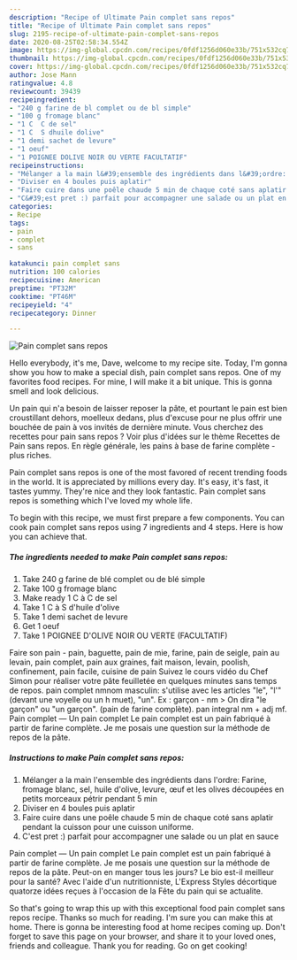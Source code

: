 ```yaml
---
description: "Recipe of Ultimate Pain complet sans repos"
title: "Recipe of Ultimate Pain complet sans repos"
slug: 2195-recipe-of-ultimate-pain-complet-sans-repos
date: 2020-08-25T02:58:34.554Z
image: https://img-global.cpcdn.com/recipes/0fdf1256d060e33b/751x532cq70/pain-complet-sans-repos-photo-principale-de-la-recette.jpg
thumbnail: https://img-global.cpcdn.com/recipes/0fdf1256d060e33b/751x532cq70/pain-complet-sans-repos-photo-principale-de-la-recette.jpg
cover: https://img-global.cpcdn.com/recipes/0fdf1256d060e33b/751x532cq70/pain-complet-sans-repos-photo-principale-de-la-recette.jpg
author: Jose Mann
ratingvalue: 4.8
reviewcount: 39439
recipeingredient:
- "240 g farine de bl complet ou de bl simple"
- "100 g fromage blanc"
- "1 C  C de sel"
- "1 C  S dhuile dolive"
- "1 demi sachet de levure"
- "1 oeuf"
- "1 POIGNEE DOLIVE NOIR OU VERTE FACULTATIF"
recipeinstructions:
- "Mélanger a la main l&#39;ensemble des ingrédients dans l&#39;ordre: Farine, fromage blanc, sel, huile d&#39;olive, levure, œuf et les olives découpées en petits morceaux pétrir pendant 5 min"
- "Diviser en 4 boules puis aplatir"
- "Faire cuire dans une poêle chaude 5 min de chaque coté sans aplatir pendant la cuisson pour une cuisson uniforme."
- "C&#39;est pret :) parfait pour accompagner une salade ou un plat en sauce"
categories:
- Recipe
tags:
- pain
- complet
- sans

katakunci: pain complet sans 
nutrition: 100 calories
recipecuisine: American
preptime: "PT32M"
cooktime: "PT46M"
recipeyield: "4"
recipecategory: Dinner

---
```



![Pain complet sans repos](https://img-global.cpcdn.com/recipes/0fdf1256d060e33b/751x532cq70/pain-complet-sans-repos-photo-principale-de-la-recette.jpg)

Hello everybody, it's me, Dave, welcome to my recipe site. Today, I'm gonna show you how to make a special dish, pain complet sans repos. One of my favorites food recipes. For mine, I will make it a bit unique. This is gonna smell and look delicious.

Un pain qui n&#39;a besoin de laisser reposer la pâte, et pourtant le pain est bien croustillant dehors, moelleux dedans, plus d&#39;excuse pour ne plus offrir une bouchée de pain à vos invités de dernière minute. Vous cherchez des recettes pour pain sans repos ? Voir plus d&#39;idées sur le thème Recettes de Pain sans repos. En règle générale, les pains à base de farine complète - plus riches.

Pain complet sans repos is one of the most favored of recent trending foods in the world. It is appreciated by millions every day. It's easy, it's fast, it tastes yummy. They're nice and they look fantastic. Pain complet sans repos is something which I've loved my whole life.


To begin with this recipe, we must first prepare a few components. You can cook pain complet sans repos using 7 ingredients and 4 steps. Here is how you can achieve that.

<!--inarticleads1-->

##### The ingredients needed to make Pain complet sans repos:

1. Take 240 g farine de blé complet ou de blé simple
1. Take 100 g fromage blanc
1. Make ready 1 C à C de sel
1. Take 1 C à S d&#39;huile d&#39;olive
1. Take 1 demi sachet de levure
1. Get 1 oeuf
1. Take 1 POIGNEE D&#39;OLIVE NOIR OU VERTE (FACULTATIF)


Faire son pain - pain, baguette, pain de mie, farine, pain de seigle, pain au levain, pain complet, pain aux graines, fait maison, levain, poolish, confinement, pain facile, cuisine de pain Suivez le cours vidéo du Chef Simon pour réaliser votre pâte feuilletée en quelques minutes sans temps de repos. pain complet nmnom masculin: s&#39;utilise avec les articles &#34;le&#34;, &#34;l&#39;&#34; (devant une voyelle ou un h muet), &#34;un&#34;. Ex : garçon - nm &gt; On dira &#34;le garçon&#34; ou &#34;un garçon&#34;. (pain de farine complète). pan integral nm + adj mf. Pain complet — Un pain complet Le pain complet est un pain fabriqué à partir de farine complète. Je me posais une question sur la méthode de repos de la pâte. 

<!--inarticleads2-->

##### Instructions to make Pain complet sans repos:

1. Mélanger a la main l&#39;ensemble des ingrédients dans l&#39;ordre: Farine, fromage blanc, sel, huile d&#39;olive, levure, œuf et les olives découpées en petits morceaux pétrir pendant 5 min
1. Diviser en 4 boules puis aplatir
1. Faire cuire dans une poêle chaude 5 min de chaque coté sans aplatir pendant la cuisson pour une cuisson uniforme.
1. C&#39;est pret :) parfait pour accompagner une salade ou un plat en sauce


Pain complet — Un pain complet Le pain complet est un pain fabriqué à partir de farine complète. Je me posais une question sur la méthode de repos de la pâte. Peut-on en manger tous les jours? Le bio est-il meilleur pour la santé? Avec l&#39;aide d&#39;un nutritionniste, L&#39;Express Styles décortique quatorze idées reçues à l&#39;occasion de la Fête du pain qui se actualite. 

So that's going to wrap this up with this exceptional food pain complet sans repos recipe. Thanks so much for reading. I'm sure you can make this at home. There is gonna be interesting food at home recipes coming up. Don't forget to save this page on your browser, and share it to your loved ones, friends and colleague. Thank you for reading. Go on get cooking!
